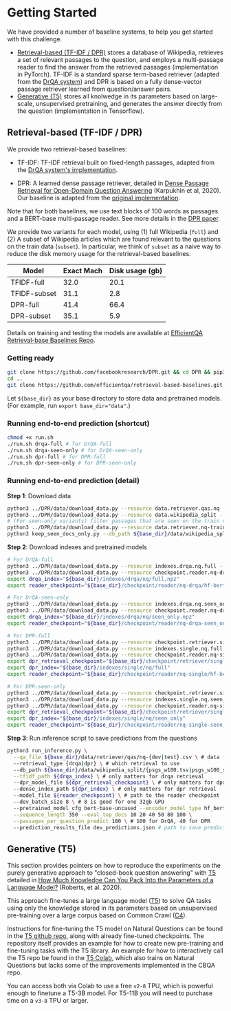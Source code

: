 # Getting Started
We have provided a number of baseline systems, to help you get started with this
challenge.

* [Retrieval-based (TF-IDF / DPR)](#retrieval-based) stores a database of Wikipedia, retrieves a set of relevant passages to the question, and employs a multi-passage reader to find the answer from the retrieved passages (implementation in PyTorch). TF-IDF is a standard sparse term-based retriever (adapted from the [DrQA system](https://github.com/facebookresearch/DrQA)) and DPR is based on a fully dense-vector passage retriever learned from question/answer pairs.
* [Generative (T5)](#generative) stores all knolwedge in its parameters based on large-scale, unsupervised pretraining, and generates the answer directly from the question (implementation in Tensorflow).


## Retrieval-based (TF-IDF / DPR) <a name="retrieval-based"></a>


We provide two retrieval-based baselines:

- TF-IDF: TF-IDF retrieval built on fixed-length passages, adapted from the [DrQA system's implementation](https://github.com/facebookresearch/DrQA).
<!-- <br>Danqi Chen, Adam Fisch, Jason Weston, Antoine Bordes. [Reading Wikipedia to Answer Open-Domain Questions](https://arxiv.org/abs/1704.00051). ACL 2017.  -->
- DPR: A learned dense passage retriever, detailed in [Dense Passage Retrieval for Open-Domain Question Answering](https://arxiv.org/abs/2004.04906) (Karpukhin et al, 2020). Our baseline is adapted from the [original implementation](https://github.com/facebookresearch/DPR).

<!-- Vladimir Karpukhin, Barlas Oğuz, Sewon Min, Patrick Lewis, Ledell Wu, Sergey Edunov, Danqi Chen, Wen-tau Yih, [Dense Passage Retrieval for Open-Domain Question Answering](https://arxiv.org/abs/2004.04906), 2020. [[repo](https://github.com/facebookresearch/DPR)] -->

Note that for both baselines, we use text blocks of 100 words as passages and a BERT-base multi-passage reader. See more details in the [DPR paper](https://arxiv.org/pdf/2004.04906.pdf).

<!-- <p style="font-size: 8pt">* Note that our DrQA baseline is different from the original s; we use the document retriever from DrQA, but use a more effective BERT-base multi-passage reader instead of LSTM-based DrQA reader. The reader is identical for both DrQA and DPR.</p> -->

We provide two variants for each model, using (1) full Wikipedia (`full`) and (2) A subset of Wikipedia articles which are found relevant to the questions on the train data (`subset`). In particular, we think of `subset` as a naive way to reduce the disk memory usage for the retrieval-based baselines.

<!-- Wikipedia pages seen from the train data, i.e., found to be relevant to the questions on the train data (`train-passages`).  -->

|Model|Exact Mach|Disk usage (gb)|
|---|---|---|
|TFIDF-full|32.0|20.1|
|TFIDF-subset|31.1|2.8|
|DPR-full|41.4|66.4|
|DPR-subset|35.1|5.9|

Details on training and testing the models are available at [EfficientQA Retrieval-base Baselines Repo](https://github.com/efficientqa/retrieval-based-baselines).

### Getting ready

```bash
git clone https://github.com/facebookresearch/DPR.git && cd DPR && pip3 install .
cd ..
git clone https://github.com/efficientqa/retrieval-based-baselines.git && cd retrieval-based-baselines && pip3 install -r requirements.txt
```

Let `${base_dir}` as your base directory to store data and pretrained models. (For example, run `export base_dir="data"`.)


### Running end-to-end prediction (shortcut)
```bash
chmod +x run.sh
./run.sh drqa-full # for DrQA-full
./run.sh drqa-seen-only # for DrQA-seen-only
./run.sh dpr-full # for DPR-full
./run.sh dpr-seen-only # for DPR-seen-only
```

### Running end-to-end prediction (detail)

**Step 1**: Download data

```bash
python3 ../DPR/data/download_data.py --resource data.retriever.qas.nq --output_dir ${base_dir} # QA data
python3 ../DPR/data/download_data.py --resource data.wikipedia_split --output_dir ${base_dir} # Wikipedia DB
# (For seen-only variants) filter passages that are seen on the train data
python3 ../DPR/data/download_data.py --resource data.retriever.nq-train --output_dir ${base_dir}
python3 keep_seen_docs_only.py --db_path ${base_dir}/data/wikipedia_split/psgs_w100.tsv --data_path ${base_dir}/data/retriever/nq-train.json
```

**Step 2**: Download indexes and pretrained models

```bash
# For DrQA-full
python3 ../DPR/data/download_data.py --resource indexes.drqa.nq.full --output_dir ${base_dir} # DrQA index
python3 ../DPR/data/download_data.py --resource checkpoint.reader.nq-drqa.hf-bert-base --output_dir ${base_dir} # reader checkpoint
export drqa_index="${base_dir}/indexes/drqa/nq/full.npz"
export reader_checkpoint="${base_dir}/checkpoint/reader/nq-drqa/hf-bert-base.cp"

# For DrQA-seen-only
python3 ../DPR/data/download_data.py --resource indexes.drqa.nq.seen_only --output_dir ${base_dir} # DrQA index
python3 ../DPR/data/download_data.py --resource checkpoint.reader.nq-drqa-seen_only.hf-bert-base --output_dir ${base_dir} # reader checkpoint
export drqa_index="${base_dir}/indexes/drqa/nq/seen_only.npz"
export reader_checkpoint="${base_dir}/checkpoint/reader/nq-drqa-seen_only/hf-bert-base.cp"

# For DPR-full
python3 ../DPR/data/download_data.py --resource checkpoint.retriever.single.nq.bert-base-encoder --output_dir ${base_dir} # retrieval checkpoint
python3 ../DPR/data/download_data.py --resource indexes.single.nq.full --output_dir ${base_dir} # DPR index
python3 ../DPR/data/download_data.py --resource checkpoint.reader.nq-single.hf-bert-base --output_dir ${base_dir} # reader checkpoint
export dpr_retrieval_checkpoint="${base_dir}/checkpoint/retriever/single/nq/bert-base-encoder.cp"
export dpr_index="${base_dir}/indexes/single/nq/full"
export reader_checkpoint="${base_dir}/checkpoint/reader/nq-single/hf-bert-base.cp"

# For DPR-seen-only
python3 ../DPR/data/download_data.py --resource checkpoint.retriever.single.nq.bert-base-encoder --output_dir ${base_dir} # retrieval checkpoint
python3 ../DPR/data/download_data.py --resource indexes.single.nq.seen_only --output_dir ${base_dir} # DPR index
python3 ../DPR/data/download_data.py --resource checkpoint.reader.nq-single-seen_only.hf-bert-base --output_dir ${base_dir} # reader checkpoint
export dpr_retrieval_checkpoint="${base_dir}/checkpoint/retriever/single/nq/bert-base-encoder.cp"
export dpr_index="${base_dir}/indexes/single/nq/seen_only"
export reader_checkpoint="${base_dir}/checkpoint/reader/nq-single-seen_only/hf-bert-base.cp"
```

**Step 3**: Run inference script to save predictions from the questions

```bash
python3 run_inference.py \
  --qa_file ${base_dir}/data/retriever/qas/nq-{dev|test}.csv \ # data file with questions
  --retrieval_type {drqa|dpr} \ # which retrieval to use
  --db_path ${base_dir}/data/wikipedia_split/{psgs_w100.tsv|psgs_w100_seen_only.tsv} \
  --tfidf_path ${drqa_index} \ # only matters for drqa retrieval
  --dpr_model_file ${dpr_retrieval_checkpoint} \ # only matters for dpr retrieval
  --dense_index_path ${dpr_index} \ # only matters for dpr retrieval
  --model_file ${reader_checkpoint} \ # path to the reader checkpoint
  --dev_batch_size 8 \ # 8 is good for one 32gb GPU
  --pretrained_model_cfg bert-base-uncased --encoder_model_type hf_bert --do_lower_case \
  --sequence_length 350 --eval_top_docs 10 20 40 50 80 100 \
  --passages_per_question_predict 100 \ # 100 for DrQA, 40 for DPR
  --prediction_results_file dev_predictions.json # path to save predictions; comparable to the official evaluation script
```

## Generative (T5) <a name="generative"></a>

This section provides pointers on how to reproduce the experiments on the purely generative approach to "closed-book question answering" with [T5](https://ai.googleblog.com/2020/02/exploring-transfer-learning-with-t5.html) detailed in [How Much Knowledge Can You Pack Into the Parameters of a Language Model?](https://arxiv.org/abs/2002.08910) (Roberts, et al. 2020).

This approach fine-tunes a large language model ([T5](https://github.com/google-research/text-to-text-transfer-transformer)) to solve QA tasks using only the knowledge stored in its parameters based on unsupervised pre-training over a large corpus based on Common Crawl ([C4](http://tensorflow.org/datasets/catalog/c4)).

Instructions for fine-tuning the T5 model on Natural Questions can be found in the [T5 github repo](https://github.com/google-research/google-research/tree/master/t5_closed_book_qa), along with already fine-tuned checkpoints. The repository itself provides an example for how to create new pre-training and fine-tuning tasks with the T5 library. An example for how to interactively call the T5 repo be found in the [T5 Colab](https://tiny.cc/t5-colab), which also trains on Natural Questions but lacks some of the improvements implemented in the CBQA repo.

You can access both via Colab to use a free `v2-8` TPU, which is powerful enough to finetune a T5-3B model. For T5-11B you will need to purchase time on a `v3-8` TPU or larger.
